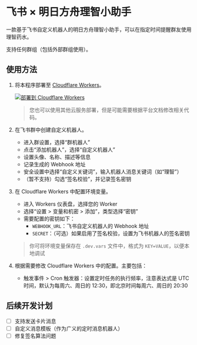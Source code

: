 # 飞书 × 明日方舟理智小助手

一款基于飞书自定义机器人的明日方舟理智小助手，可以在指定时间提醒群友使用理智药水。

支持任何群组（包括外部群组使用）。

## 使用方法

1. 将本程序部署至 [Cloudflare Workers](https://workers.cloudflare.com)。

   [![部署到 Cloudflare Workers](https://deploy.workers.cloudflare.com/button)](https://deploy.workers.cloudflare.com/?url=https://github.com/Jisu-Woniu/sanity-bot)

   > 您也可以使用其他云服务部署，但是可能需要根据平台文档修改相关代码。

2. 在飞书群中创建自定义机器人。

   - 进入群设置，选择“群机器人”
   - 点击“添加机器人”，选择“自定义机器人”
   - 设置头像、名称、描述等信息
   - 记录生成的 Webhook 地址
   - 安全设置中选择“自定义关键词”，输入机器人消息关键词（如“理智”）
   - （暂不支持）勾选“签名校验”，并记录签名密钥

3. 在 Cloudflare Workers 中配置环境变量。

   - 进入 Workers 仪表盘，选择您的 Worker
   - 选择“设置 > 变量和机密 > 添加”，类型选择“密钥”
   - 需要配置的密钥如下：
     - `WEBHOOK_URL`：飞书自定义机器人的 Webhook 地址
     - `SECRET`：（可选）如果启用了签名校验，设置为飞书机器人的签名密钥

   > 你可将环境变量保存在 `.dev.vars` 文件中，格式为 `KEY=VALUE`，以便本地调试

4. 根据需要修改 Cloudflare Workers 中的配置。主要包括：

   - 触发事件 > Cron 触发器：设置定时任务的执行频率，注意表达式是 UTC 时间，默认为每周六、周日的 12:30，即北京时间每周六、周日的 20:30

## 后续开发计划

- [ ] 支持发送卡片消息
- [ ] 自定义消息模板（作为广义的定时消息机器人）
- [ ] 修复签名算法问题
